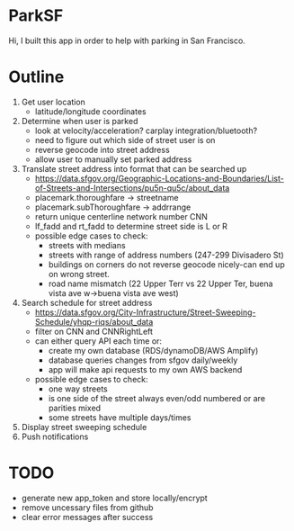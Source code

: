 # ParkSF #

Hi, I built this app in order to help with parking in San Francisco.


# Outline #

1. Get user location
    - latitude/longitude coordinates
2. Determine when user is parked
    - look at velocity/acceleration? carplay integration/bluetooth?
    - need to figure out which side of street user is on
    - reverse geocode into street address
    - allow user to manually set parked address
3. Translate street address into format that can be searched up
    - https://data.sfgov.org/Geographic-Locations-and-Boundaries/List-of-Streets-and-Intersections/pu5n-qu5c/about_data
    - placemark.thoroughfare -> streetname
    - placemark.subThoroughfare -> addrrange
    - return unique centerline network number CNN
    - lf_fadd and rt_fadd to determine street side is L or R
    - possible edge cases to check:
        - streets with medians
        - streets with range of address numbers (247-299 Divisadero St)
        - buildings on corners do not reverse geocode nicely-can end up on wrong street.
        - road name mismatch (22 Upper Terr vs 22 Upper Ter, buena vista ave w->buena vista ave west)
4. Search schedule for street address
    - https://data.sfgov.org/City-Infrastructure/Street-Sweeping-Schedule/yhqp-riqs/about_data
    - filter on CNN and CNNRightLeft
    - can either query API each time or:
        - create my own database (RDS/dynamoDB/AWS Amplify)
        - database queries changes from sfgov daily/weekly
        - app will make api requests to my own AWS backend
    - possible edge cases to check:
        - one way streets
        - is one side of the street always even/odd numbered or are parities mixed
        - some streets have multiple days/times
4. Display street sweeping schedule
5. Push notifications

# TODO #

- generate new app_token and store locally/encrypt
- remove uncessary files from github
- clear error messages after success